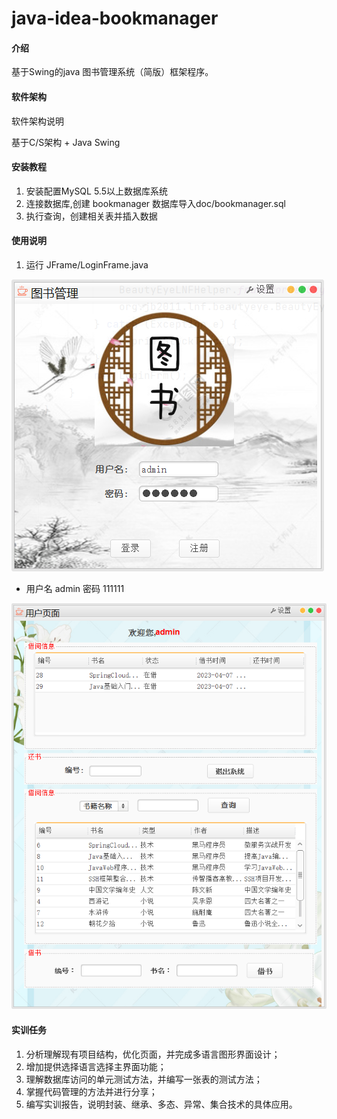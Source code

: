 # java-idea-bookmanager

#### 介绍
基于Swing的java 图书管理系统（简版）框架程序。

#### 软件架构
软件架构说明

基于C/S架构 + Java Swing

#### 安装教程

1.  安装配置MySQL 5.5以上数据库系统    
2.  连接数据库,创建 bookmanager 数据库导入doc/bookmanager.sql    
3.  执行查询，创建相关表并插入数据  

#### 使用说明

1. 运行 JFrame/LoginFrame.java

![](./doc/img/login1.png)

- 用户名  admin 密码 111111

![](./doc/img/userframe.png)

#### 实训任务

1. 分析理解现有项目结构，优化页面，并完成多语言图形界面设计；    
2. 增加提供选择语言选择主界面功能；    
3. 理解数据库访问的单元测试方法，并编写一张表的测试方法； 
4. 掌握代码管理的方法并进行分享；
5. 编写实训报告，说明封装、继承、多态、异常、集合技术的具体应用。